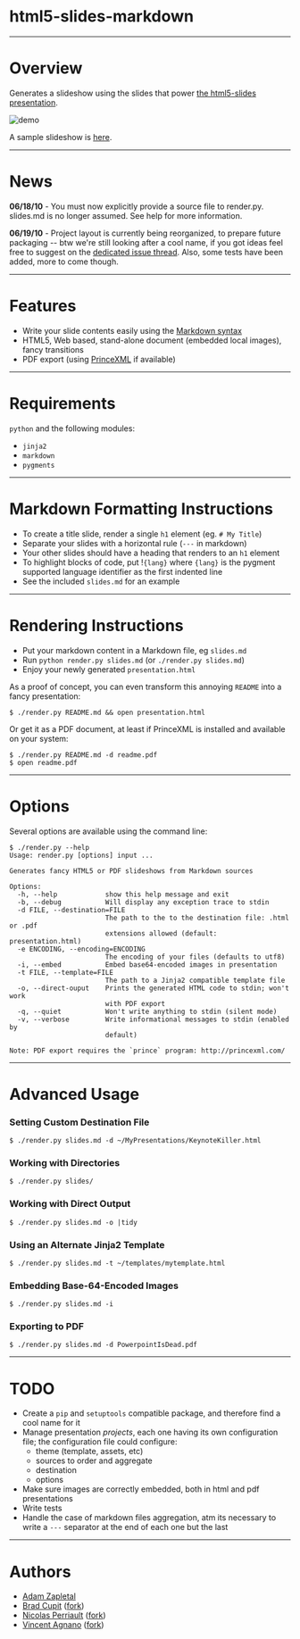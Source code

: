 html5-slides-markdown
=====================

---

Overview
========

Generates a slideshow using the slides that power
[the html5-slides presentation](http://apirocks.com/html5/html5.html).

![demo](http://files.droplr.com.s3.amazonaws.com/files/6619162/1bcGcm.html5_presentation.png)

A sample slideshow is [here](http://adamzap.com/random/html5-slides-markdown.html).

---

News
====

**06/18/10** - You must now explicitly provide a source file to render.py. slides.md is
no longer assumed. See help for more information.

**06/19/10** - Project layout is currently being reorganized, to prepare future packaging -- btw we're still looking after a cool name, if you got ideas feel free to suggest on the [dedicated issue thread](http://github.com/adamzap/html5-slides-markdown/issues#issue/7). Also, some tests have been added, more to come though.

---

Features
========

- Write your slide contents easily using the [Markdown syntax](http://daringfireball.net/projects/markdown/syntax)
- HTML5, Web based, stand-alone document (embedded local images), fancy transitions
- PDF export (using [PrinceXML](http://www.princexml.com/) if available)

---

Requirements
============

`python` and the following modules:

- `jinja2`
- `markdown`
- `pygments`

---

Markdown Formatting Instructions
================================

- To create a title slide, render a single `h1` element (eg. `# My Title`)
- Separate your slides with a horizontal rule (`---` in markdown)
- Your other slides should have a heading that renders to an `h1` element
- To highlight blocks of code, put !`{lang}` where `{lang}` is the pygment supported language identifier as the first indented line
- See the included `slides.md` for an example

---

Rendering Instructions
======================

- Put your markdown content in a Markdown file, eg `slides.md`
- Run `python render.py slides.md` (or `./render.py slides.md`)
- Enjoy your newly generated `presentation.html`

As a proof of concept, you can even transform this annoying `README` into a fancy presentation:

    $ ./render.py README.md && open presentation.html

Or get it as a PDF document, at least if PrinceXML is installed and available on your system:

    $ ./render.py README.md -d readme.pdf
    $ open readme.pdf

---

Options
=======

Several options are available using the command line:

    $ ./render.py --help
    Usage: render.py [options] input ...

    Generates fancy HTML5 or PDF slideshows from Markdown sources

    Options:
      -h, --help            show this help message and exit
      -b, --debug           Will display any exception trace to stdin
      -d FILE, --destination=FILE
                            The path to the to the destination file: .html or .pdf
                            extensions allowed (default: presentation.html)
      -e ENCODING, --encoding=ENCODING
                            The encoding of your files (defaults to utf8)
      -i, --embed           Embed base64-encoded images in presentation
      -t FILE, --template=FILE
                            The path to a Jinja2 compatible template file
      -o, --direct-ouput    Prints the generated HTML code to stdin; won't work
                            with PDF export
      -q, --quiet           Won't write anything to stdin (silent mode)
      -v, --verbose         Write informational messages to stdin (enabled by
                            default)

    Note: PDF export requires the `prince` program: http://princexml.com/

---

Advanced Usage
==============

### Setting Custom Destination File

    $ ./render.py slides.md -d ~/MyPresentations/KeynoteKiller.html

### Working with Directories

    $ ./render.py slides/

### Working with Direct Output

    $ ./render.py slides.md -o |tidy

### Using an Alternate Jinja2 Template

    $ ./render.py slides.md -t ~/templates/mytemplate.html

### Embedding Base-64-Encoded Images

    $ ./render.py slides.md -i

### Exporting to PDF

    $ ./render.py slides.md -d PowerpointIsDead.pdf

---

TODO
====

- Create a `pip` and `setuptools` compatible package, and therefore find a cool name for it
- Manage presentation *projects*, each one having its own configuration file; the configuration file could configure:
    - theme (template, assets, etc)
    - sources to order and aggregate
    - destination
    - options
- Make sure images are correctly embedded, both in html and pdf presentations
- Write tests
- Handle the case of markdown files aggregation, atm its necessary to write a `---` separator at the end of each one but the last

---

Authors
=======

- [Adam Zapletal](http://github.com/adamzap)
- [Brad Cupit](github.com/bradcupit) ([fork](http://github.com/bradcupit/html5-slides-markdown))
- [Nicolas Perriault](github.com/n1k0) ([fork](http://github.com/n1k0/html5-slides-markdown))
- [Vincent Agnano](github.com/vinyll) ([fork](http://github.com/vinyll/html5-slides-markdown))
